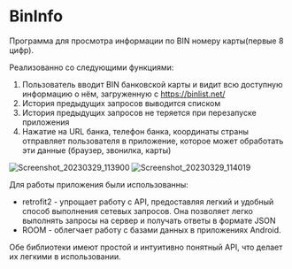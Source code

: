 # BinInfo
Программа для просмотра информации по BIN номеру карты(первые 8 цифр).

Реализованно со следующими функциями:
1. Пользователь вводит BIN банковской карты и видит всю доступную информацию о нём,
загруженную с https://binlist.net/
2. История предыдущих запросов выводится списком
3. История предыдущих запросов не теряется при перезапуске приложения
4. Нажатие на URL банка, телефон банка, координаты страны отправляет пользователя в
приложение, которое может обработать эти данные (браузер, звонилка, карты)

![Screenshot_20230329_113900](https://user-images.githubusercontent.com/25998931/228478016-e37e5983-493b-47a0-bda7-9530559564b8.png)
![Screenshot_20230329_114019](https://user-images.githubusercontent.com/25998931/228478027-6c7e9efb-99fb-4c37-8661-123f3bf2162f.png)

Для работы приложения были использованны:
 - retrofit2 - упрощает работу с API, предоставляя легкий и удобный способ выполнения сетевых запросов. Она позволяет легко выполнять запросы на сервер и получать ответы в формате JSON
 - ROOM - облегчает работу с базами данных в приложениях Android.

Обе библиотеки имеют простой и интуитивно понятный API, что делает их легкими в использовании.
